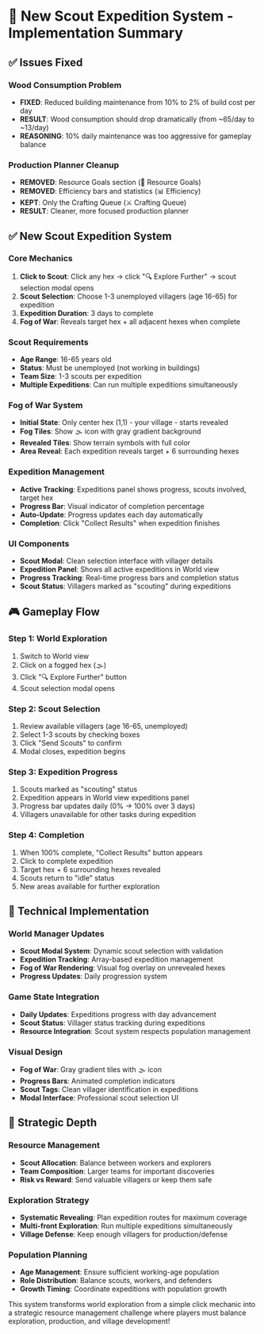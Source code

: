 # 🎯 New Scout Expedition System - Implementation Summary

## ✅ **Issues Fixed**

### **Wood Consumption Problem**
- **FIXED**: Reduced building maintenance from 10% to 2% of build cost per day
- **RESULT**: Wood consumption should drop dramatically (from ~65/day to ~13/day)
- **REASONING**: 10% daily maintenance was too aggressive for gameplay balance

### **Production Planner Cleanup**
- **REMOVED**: Resource Goals section (🎯 Resource Goals)
- **REMOVED**: Efficiency bars and statistics (📊 Efficiency)
- **KEPT**: Only the Crafting Queue (⚔️ Crafting Queue)
- **RESULT**: Cleaner, more focused production planner

## ✅ **New Scout Expedition System**

### **Core Mechanics**
1. **Click to Scout**: Click any hex → click "🔍 Explore Further" → scout selection modal opens
2. **Scout Selection**: Choose 1-3 unemployed villagers (age 16-65) for expedition
3. **Expedition Duration**: 3 days to complete
4. **Fog of War**: Reveals target hex + all adjacent hexes when complete

### **Scout Requirements**
- **Age Range**: 16-65 years old
- **Status**: Must be unemployed (not working in buildings)
- **Team Size**: 1-3 scouts per expedition
- **Multiple Expeditions**: Can run multiple expeditions simultaneously

### **Fog of War System**
- **Initial State**: Only center hex (1,1) - your village - starts revealed
- **Fog Tiles**: Show 🌫️ icon with gray gradient background
- **Revealed Tiles**: Show terrain symbols with full color
- **Area Reveal**: Each expedition reveals target + 6 surrounding hexes

### **Expedition Management**
- **Active Tracking**: Expeditions panel shows progress, scouts involved, target hex
- **Progress Bar**: Visual indicator of completion percentage
- **Auto-Update**: Progress updates each day automatically
- **Completion**: Click "Collect Results" when expedition finishes

### **UI Components**
- **Scout Modal**: Clean selection interface with villager details
- **Expedition Panel**: Shows all active expeditions in World view
- **Progress Tracking**: Real-time progress bars and completion status
- **Scout Status**: Villagers marked as "scouting" during expeditions

## 🎮 **Gameplay Flow**

### **Step 1: World Exploration**
1. Switch to World view
2. Click on a fogged hex (🌫️)
3. Click "🔍 Explore Further" button
4. Scout selection modal opens

### **Step 2: Scout Selection**
1. Review available villagers (age 16-65, unemployed)
2. Select 1-3 scouts by checking boxes
3. Click "Send Scouts" to confirm
4. Modal closes, expedition begins

### **Step 3: Expedition Progress**
1. Scouts marked as "scouting" status
2. Expedition appears in World view expeditions panel
3. Progress bar updates daily (0% → 100% over 3 days)
4. Villagers unavailable for other tasks during expedition

### **Step 4: Completion**
1. When 100% complete, "Collect Results" button appears
2. Click to complete expedition
3. Target hex + 6 surrounding hexes revealed
4. Scouts return to "idle" status
5. New areas available for further exploration

## 🔧 **Technical Implementation**

### **World Manager Updates**
- **Scout Modal System**: Dynamic scout selection with validation
- **Expedition Tracking**: Array-based expedition management
- **Fog of War Rendering**: Visual fog overlay on unrevealed hexes
- **Progress Updates**: Daily progression system

### **Game State Integration**
- **Daily Updates**: Expeditions progress with day advancement
- **Scout Status**: Villager status tracking during expeditions
- **Resource Integration**: Scout system respects population management

### **Visual Design**
- **Fog of War**: Gray gradient tiles with 🌫️ icon
- **Progress Bars**: Animated completion indicators
- **Scout Tags**: Clean villager identification in expeditions
- **Modal Interface**: Professional scout selection UI

## 🎯 **Strategic Depth**

### **Resource Management**
- **Scout Allocation**: Balance between workers and explorers
- **Team Composition**: Larger teams for important discoveries
- **Risk vs Reward**: Send valuable villagers or keep them safe

### **Exploration Strategy**
- **Systematic Revealing**: Plan expedition routes for maximum coverage
- **Multi-front Exploration**: Run multiple expeditions simultaneously
- **Village Defense**: Keep enough villagers for production/defense

### **Population Planning**
- **Age Management**: Ensure sufficient working-age population
- **Role Distribution**: Balance scouts, workers, and defenders
- **Growth Timing**: Coordinate expeditions with population growth

This system transforms world exploration from a simple click mechanic into a strategic resource management challenge where players must balance exploration, production, and village development!
